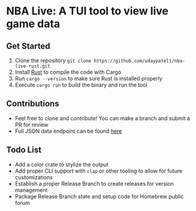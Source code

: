 # NBA Live: A TUI tool to view live game data

## Get Started

1) Clone the repository `git clone https://github.com/udaypatel1/nba-live-rust.git`
2) Install [Rust](https://www.rust-lang.org/tools/install) to compile the code with Cargo
3) Run `cargo --version` to make sure Rust is installed properly
4) Execute `cargo run` to build the binary and run the tool

## Contributions

* Feel free to clone and contribute! You can make a branch and submit a PR for review
* Full JSON data endpoint can be found [here](https://nba-prod-us-east-1-mediaops-stats.s3.amazonaws.com/NBA/liveData/scoreboard/todaysScoreboard_00.json)

## Todo List

* Add a color crate to stylize the output
* Add proper CLI support with `clap` or other tooling to allow for future customizations
* Establish a proper Release Branch to create releases for version management
* Package Release Branch state and setup code for Homebrew public forum
